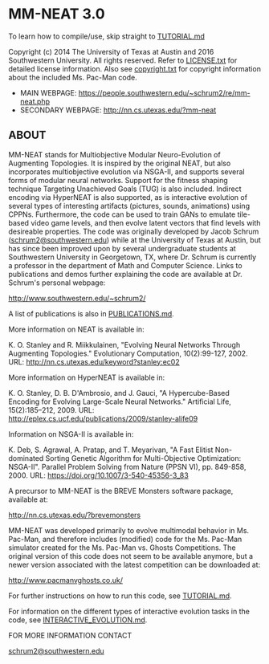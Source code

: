 # MM-NEAT 3.0

To learn how to compile/use, skip straight to [TUTORIAL.md](https://github.com/schrum2/MM-NEAT/blob/master/TUTORIAL.md)

Copyright (c) 2014 The University of Texas at Austin 
and 2016 Southwestern University.
All rights reserved.
Refer to [LICENSE.txt](https://github.com/schrum2/MM-NEAT/blob/master/LICENSE.txt) 
for detailed license information.
Also see [copyright.txt](https://github.com/schrum2/MM-NEAT/blob/master/copyright.txt) 
for copyright information about the
included Ms. Pac-Man code.

* MAIN WEBPAGE: https://people.southwestern.edu/~schrum2/re/mm-neat.php
* SECONDARY WEBPAGE: http://nn.cs.utexas.edu/?mm-neat

## ABOUT

MM-NEAT stands for Multiobjective Modular Neuro-Evolution of Augmenting Topologies.
It is inspired by the original NEAT, but also incorporates multiobjective evolution
via NSGA-II, and supports several forms of modular neural networks. Support for
the fitness shaping technique Targeting Unachieved Goals (TUG) is also included.
Indirect encoding via HyperNEAT is also supported, as is interactive evolution of
several types of interesting artifacts (pictures, sounds, animations) using CPPNs. 
Furthermore, the code can be used to train GANs to emulate tile-based video game
levels, and then evolve latent vectors that find levels with desireable properties.
The code was originally developed by Jacob Schrum (schrum2@southwestern.edu) while 
at the University of Texas at Austin, but has since been improved upon by several
undergraduate students at Southwestern University in Georgetown, TX, where
Dr. Schrum is currently a professor in the department of Math and Computer Science.
Links to publications and demos further explaining the code are available at 
Dr. Schrum's personal webpage:

http://www.southwestern.edu/~schrum2/

A list of publications is also in [PUBLICATIONS.md](https://github.com/schrum2/MM-NEAT/blob/master/PUBLICATIONS.md).

More information on NEAT is available in:

K. O. Stanley and R. Miikkulainen, "Evolving Neural Networks Through 
Augmenting Topologies." Evolutionary Computation, 10(2):99-127, 2002.
URL: http://nn.cs.utexas.edu/keyword?stanley:ec02

More information on HyperNEAT is available in:

K. O. Stanley, D. B. D'Ambrosio, and J. Gauci, "A Hypercube-Based 
Encoding for Evolving Large-Scale Neural Networks." Artificial Life, 
15(2):185–212, 2009.
URL: http://eplex.cs.ucf.edu/publications/2009/stanley-alife09

Information on NSGA-II is available in:

K. Deb, S. Agrawal, A. Pratap, and T. Meyarivan, "A Fast Elitist Non-dominated
Sorting Genetic Algorithm for Multi-Objective Optimization: NSGA-II". 
Parallel Problem Solving from Nature (PPSN VI), pp. 849-858, 2000.
URL: https://doi.org/10.1007/3-540-45356-3_83

A precursor to MM-NEAT is the BREVE Monsters software package, available at:

http://nn.cs.utexas.edu/?brevemonsters

MM-NEAT was developed primarily to evolve multimodal behavior in Ms. Pac-Man,
and therefore includes (modified) code for the Ms. Pac-Man simulator created for
the Ms. Pac-Man vs. Ghosts Competitions. The original version of this code does not
seem to be available anymore, but a newer version associated with the latest competition
can be downloaded at:

http://www.pacmanvghosts.co.uk/

For further instructions on how to run this code, see [TUTORIAL.md](https://github.com/schrum2/MM-NEAT/blob/master/TUTORIAL.md).

For information on the different types of interactive evolution tasks in the code,
see [INTERACTIVE_EVOLUTION.md](https://github.com/schrum2/MM-NEAT/blob/master/INTERACTIVE_EVOLUTION.md).

FOR MORE INFORMATION CONTACT

schrum2@southwestern.edu

